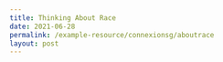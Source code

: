 ```yaml
---
title: Thinking About Race
date: 2021-06-28
permalink: /example-resource/connexionsg/aboutrace
layout: post
---
```

